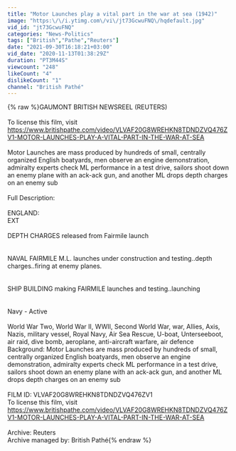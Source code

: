 ```yaml
---
title: "Motor Launches play a vital part in the war at sea (1942)"
image: "https:\/\/i.ytimg.com\/vi\/jt73GcwuFNQ\/hqdefault.jpg"
vid_id: "jt73GcwuFNQ"
categories: "News-Politics"
tags: ["British","Pathe","Reuters"]
date: "2021-09-30T16:18:21+03:00"
vid_date: "2020-11-13T01:38:29Z"
duration: "PT3M44S"
viewcount: "248"
likeCount: "4"
dislikeCount: "1"
channel: "British Pathé"
---
```

{% raw %}GAUMONT BRITISH NEWSREEL (REUTERS)<br /><br />To license this film, visit <a rel="nofollow" target="blank" href="https://www.britishpathe.com/video/VLVAF20G8WREHKN8TDNDZVQ476ZV1-MOTOR-LAUNCHES-PLAY-A-VITAL-PART-IN-THE-WAR-AT-SEA">https://www.britishpathe.com/video/VLVAF20G8WREHKN8TDNDZVQ476ZV1-MOTOR-LAUNCHES-PLAY-A-VITAL-PART-IN-THE-WAR-AT-SEA</a><br /><br />Motor Launches are mass produced by hundreds of small, centrally organized English boatyards, men observe an engine demonstration, admiralty experts check ML performance in a test drive, sailors shoot down an enemy plane with an ack-ack gun, and another ML drops depth charges on an enemy sub <br /><br />Full Description:<br /><br />ENGLAND:<br />EXT<br /><br />DEPTH CHARGES released from Fairmile launch<br /><br /><br />NAVAL FAIRMILE M.L. launches under construction and testing..depth charges..firing at enemy planes.<br /><br /><br />SHIP BUILDING making FAIRMILE launches and testing..launching<br /><br /><br />Navy - Active<br /><br />World War Two, World War II, WWII, Second World War, war, Allies, Axis, Nazis, military vessel, Royal Navy, Air Sea Rescue, U-boat, Unterseeboot, air raid, dive bomb, aeroplane, anti-aircraft warfare, air defence<br />Background: Motor Launches are mass produced by hundreds of small, centrally organized English boatyards, men observe an engine demonstration, admiralty experts check ML performance in a test drive, sailors shoot down an enemy plane with an ack-ack gun, and another ML drops depth charges on an enemy sub<br /><br />FILM ID: VLVAF20G8WREHKN8TDNDZVQ476ZV1<br />To license this film, visit <a rel="nofollow" target="blank" href="https://www.britishpathe.com/video/VLVAF20G8WREHKN8TDNDZVQ476ZV1-MOTOR-LAUNCHES-PLAY-A-VITAL-PART-IN-THE-WAR-AT-SEA">https://www.britishpathe.com/video/VLVAF20G8WREHKN8TDNDZVQ476ZV1-MOTOR-LAUNCHES-PLAY-A-VITAL-PART-IN-THE-WAR-AT-SEA</a><br /><br />Archive: Reuters<br />Archive managed by: British Pathé{% endraw %}
